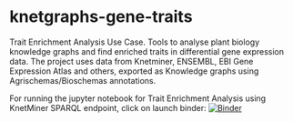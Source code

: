 # knetgraphs-gene-traits
Trait Enrichment Analysis Use Case. Tools to analyse plant biology knowledge graphs and find enriched traits in differential gene expression data. The project uses data from Knetminer, ENSEMBL, EBI Gene Expression Atlas and others, exported as Knowledge graphs using Agrischemas/Bioschemas annotations. 


For running the jupyter notebook for Trait Enrichment Analysis using KnetMiner SPARQL endpoint, click on launch binder:
[![Binder](https://mybinder.org/badge_logo.svg)](https://mybinder.org/v2/gh/Rothamsted/knetgraphs-gene-traits/main?labpath=interactive_jupyter_notebook%2FKnetMiner_SPARQL_TEA.ipynb)
